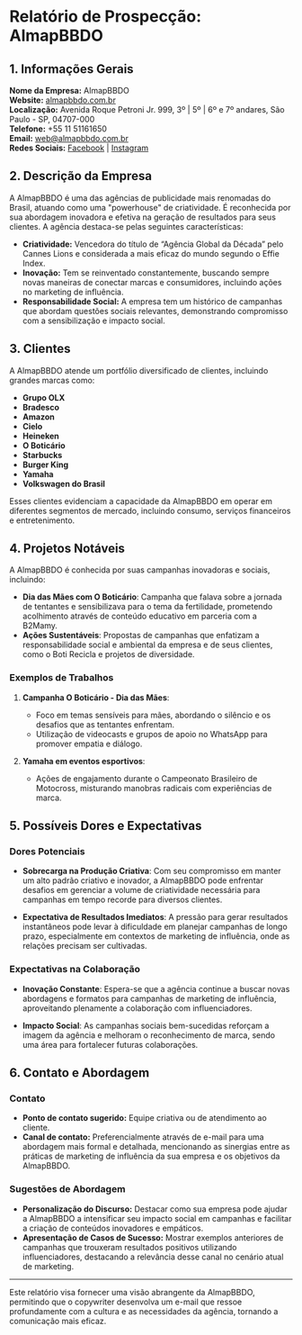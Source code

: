 # Relatório de Prospecção: AlmapBBDO

## 1. Informações Gerais

**Nome da Empresa:** AlmapBBDO  
**Website:** [almapbbdo.com.br](http://www.almapbbdo.com.br)  
**Localização:** Avenida Roque Petroni Jr. 999, 3º | 5º | 6º e 7º andares, São Paulo - SP, 04707-000  
**Telefone:** +55 11 51161650  
**Email:** [web@almapbbdo.com.br](mailto:web@almapbbdo.com.br)  
**Redes Sociais:** [Facebook](http://www.facebook.com/AlmapBBDO) | [Instagram](http://www.instagram.com/almapbbdo)

## 2. Descrição da Empresa

A AlmapBBDO é uma das agências de publicidade mais renomadas do Brasil, atuando como uma "powerhouse" de criatividade. É reconhecida por sua abordagem inovadora e efetiva na geração de resultados para seus clientes. A agência destaca-se pelas seguintes características:

- **Criatividade:** Vencedora do título de “Agência Global da Década” pelo Cannes Lions e considerada a mais eficaz do mundo segundo o Effie Index.
- **Inovação:** Tem se reinventado constantemente, buscando sempre novas maneiras de conectar marcas e consumidores, incluindo ações no marketing de influência.
- **Responsabilidade Social:** A empresa tem um histórico de campanhas que abordam questões sociais relevantes, demonstrando compromisso com a sensibilização e impacto social.

## 3. Clientes

A AlmapBBDO atende um portfólio diversificado de clientes, incluindo grandes marcas como:

- **Grupo OLX**
- **Bradesco**
- **Amazon**
- **Cielo**
- **Heineken**
- **O Boticário**
- **Starbucks**
- **Burger King**
- **Yamaha**
- **Volkswagen do Brasil**
  
Esses clientes evidenciam a capacidade da AlmapBBDO em operar em diferentes segmentos de mercado, incluindo consumo, serviços financeiros e entretenimento.

## 4. Projetos Notáveis

A AlmapBBDO é conhecida por suas campanhas inovadoras e sociais, incluindo:

- **Dia das Mães com O Boticário**: Campanha que falava sobre a jornada de tentantes e sensibilizava para o tema da fertilidade, prometendo acolhimento através de conteúdo educativo em parceria com a B2Mamy.
- **Ações Sustentáveis**: Propostas de campanhas que enfatizam a responsabilidade social e ambiental da empresa e de seus clientes, como o Boti Recicla e projetos de diversidade.

### Exemplos de Trabalhos

1. **Campanha O Boticário - Dia das Mães**:
   - Foco em temas sensíveis para mães, abordando o silêncio e os desafios que as tentantes enfrentam.
   - Utilização de videocasts e grupos de apoio no WhatsApp para promover empatia e diálogo.

2. **Yamaha em eventos esportivos**:
   - Ações de engajamento durante o Campeonato Brasileiro de Motocross, misturando manobras radicais com experiências de marca.

## 5. Possíveis Dores e Expectativas

### Dores Potenciais

- **Sobrecarga na Produção Criativa**: Com seu compromisso em manter um alto padrão criativo e inovador, a AlmapBBDO pode enfrentar desafios em gerenciar a volume de criatividade necessária para campanhas em tempo recorde para diversos clientes.
  
- **Expectativa de Resultados Imediatos**: A pressão para gerar resultados instantâneos pode levar à dificuldade em planejar campanhas de longo prazo, especialmente em contextos de marketing de influência, onde as relações precisam ser cultivadas.

### Expectativas na Colaboração

- **Inovação Constante**: Espera-se que a agência continue a buscar novas abordagens e formatos para campanhas de marketing de influência, aproveitando plenamente a colaboração com influenciadores.
  
- **Impacto Social**: As campanhas sociais bem-sucedidas reforçam a imagem da agência e melhoram o reconhecimento de marca, sendo uma área para fortalecer futuras colaborações.

## 6. Contato e Abordagem

### Contato

- **Ponto de contato sugerido:** Equipe criativa ou de atendimento ao cliente.
- **Canal de contato:** Preferencialmente através de e-mail para uma abordagem mais formal e detalhada, mencionando as sinergias entre as práticas de marketing de influência da sua empresa e os objetivos da AlmapBBDO.

### Sugestões de Abordagem

- **Personalização do Discurso:** Destacar como sua empresa pode ajudar a AlmapBBDO a intensificar seu impacto social em campanhas e facilitar a criação de conteúdos inovadores e empáticos.
- **Apresentação de Casos de Sucesso:** Mostrar exemplos anteriores de campanhas que trouxeram resultados positivos utilizando influenciadores, destacando a relevância desse canal no cenário atual de marketing.

---

Este relatório visa fornecer uma visão abrangente da AlmapBBDO, permitindo que o copywriter desenvolva um e-mail que ressoe profundamente com a cultura e as necessidades da agência, tornando a comunicação mais eficaz.